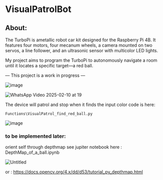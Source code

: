 # VisualPatrolBot
## About:
The TurboPi is ametallic robot car kit designed for the Raspberry Pi 4B. It features four motors, four mecanum wheels, a camera mounted on two servos, a line follower, and an ultrasonic sensor with multicolor LED lights.



My project aims to program the TurboPi to autonomously navigate a room until it locates a specific target—a red ball.

— This project is a work in progress —

![image](https://github.com/user-attachments/assets/5d9a7d66-eb20-41c7-90b4-b0651535d3c6)

![WhatsApp Video 2025-02-10 at 19](https://github.com/user-attachments/assets/8d940837-5fc2-4426-b374-d9fd4d61e1e0)


The device will patrol and stop when it finds the input color code is here: 

``Functions\VisualPatrol_find_red_ball.py``

![image](https://github.com/user-attachments/assets/ecc0ca86-dca1-4145-aabb-e4ce3eb5ba64)

### to be implemented later: 
orient self through depthmap see jupiter notebook here : DepthMap_of_a_ball.ipynb

![Untitled](https://github.com/user-attachments/assets/d00250e2-74e8-4a2f-aae7-24957d47fa86)

or : 
https://docs.opencv.org/4.x/dd/d53/tutorial_py_depthmap.html

